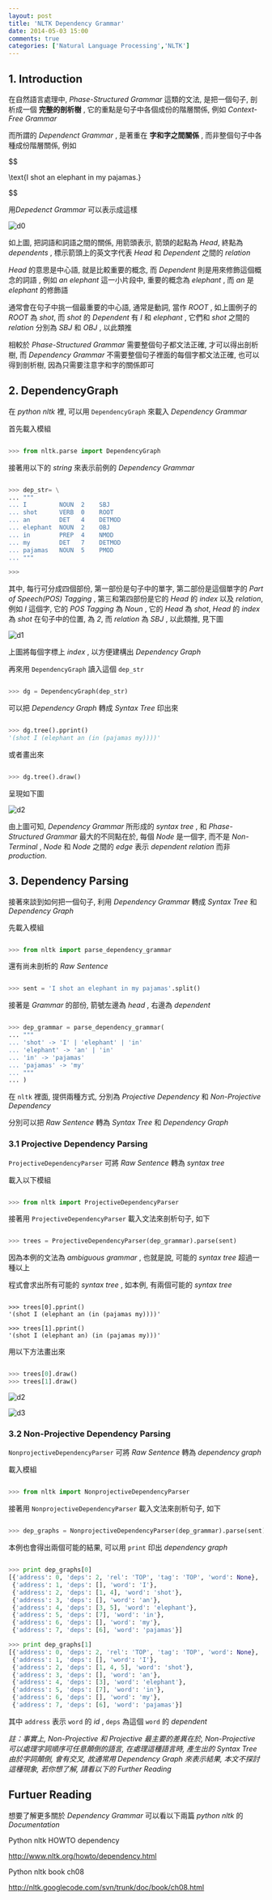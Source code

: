 ```yaml
---
layout: post
title: 'NLTK Dependency Grammar'
date: 2014-05-03 15:00
comments: true
categories: ['Natural Language Processing','NLTK']
---
```


## 1. Introduction


在自然語言處理中, *Phase-Structured Grammar* 這類的文法, 是把一個句子, 剖析成一個 **完整的剖析樹** , 它的重點是句子中各個成份的階層關係, 例如 *Context-Free Grammar*


而所謂的 *Dependenct Grammar* , 是著重在 **字和字之間關係** , 而非整個句子中各種成份階層關係, 例如 

$$

\text{I shot an elephant in my pajamas.}

$$

用*Depedenct Grammar* 可以表示成這樣

![d0](/images/pic/pic_00067.png)

如上圖, 把詞語和詞語之間的關係, 用箭頭表示, 箭頭的起點為 *Head*, 終點為 *dependents* , 標示箭頭上的英文字代表 *Head* 和 *Dependent* 之間的 *relation*

<!--more-->

*Head* 的意思是中心語, 就是比較重要的概念, 而 *Dependent* 則是用來修飾這個概念的詞語 , 例如 *an elephant* 這一小片段中, 重要的概念為 *elephant* , 而 *an* 是 *elephant* 的修飾語


通常會在句子中挑一個最重要的中心語, 通常是動詞, 當作 *ROOT* , 如上圖例子的 *ROOT* 為 *shot*, 而 *shot* 的 *Dependent* 有 *I* 和 *elephant* , 它們和 *shot* 之間的 *relation* 分別為 *SBJ* 和 *OBJ* , 以此類推


相較於 *Phase-Structured Grammar* 需要整個句子都文法正確, 才可以得出剖析樹, 而 *Dependency Grammar* 不需要整個句子裡面的每個字都文法正確, 也可以得到剖析樹, 因為只需要注意字和字的關係即可


## 2. DependencyGraph


在 *python nltk* 裡, 可以用 `DependencyGraph` 來載入 *Dependency Grammar*

首先載入模組



```python

>>> from nltk.parse import DependencyGraph

```


接著用以下的 *string* 來表示前例的 *Dependency Grammar*



```python

>>> dep_str= \
... """
... I         NOUN  2    SBJ
... shot      VERB  0    ROOT 
... an        DET   4    DETMOD
... elephant  NOUN  2    OBJ
... in        PREP  4    NMOD
... my        DET   7    DETMOD
... pajamas   NOUN  5    PMOD
... """

>>> 

```


其中, 每行可分成四個部份, 第一部份是句子中的單字, 第二部份是這個單字的 *Part of Speech(POS) Tagging* , 第三和第四部份是它的 *Head* 的 *index* 以及 *relation*, 例如 *I* 這個字, 它的 *POS Tagging* 為 *Noun* , 它的 *Head* 為 *shot*, *Head* 的 *index* 為 *shot* 在句子中的位置, 為 *2*, 而 *relation* 為 *SBJ* , 以此類推, 見下圖

![d1](/images/pic/pic_00068.png)

上圖將每個字標上 *index* , 以方便建構出 *Dependency Graph*


再來用 `DependencyGraph` 讀入這個 `dep_str`



```python

>>> dg = DependencyGraph(dep_str) 

```


可以把 *Dependency Graph* 轉成 *Syntax Tree* 印出來



```python

>>> dg.tree().pprint()
'(shot I (elephant an (in (pajamas my))))'

```


或者畫出來



```python

>>> dg.tree().draw()

```


呈現如下圖

![d2](/images/pic/pic_00070.png)

由上圖可知, *Dependency Grammar* 所形成的 *syntax tree* , 和 *Phase-Structured Grammar* 最大的不同點在於, 每個 *Node* 是一個字, 而不是 *Non-Terminal* , *Node* 和 *Node* 之間的 *edge* 表示 *dependent relation* 而非 *production*. 



## 3. Dependency Parsing


接著來談到如何把一個句子, 利用 *Dependency Grammar* 轉成 *Syntax Tree* 和 *Dependency Graph*


先載入模組



```python

>>> from nltk import parse_dependency_grammar

```


還有尚未剖析的 *Raw Sentence*



```python

>>> sent = 'I shot an elephant in my pajamas'.split()

```


接著是 *Grammar* 的部份, 箭號左邊為 *head* , 右邊為 *dependent*



```python

>>> dep_grammar = parse_dependency_grammar(
... """
... 'shot' -> 'I' | 'elephant' | 'in'
... 'elephant' -> 'an' | 'in'
... 'in' -> 'pajamas'
... 'pajamas' -> 'my'
... """
... )

```


在 `nltk` 裡面, 提供兩種方式, 分別為 *Projective Dependency* 和 *Non-Projective Dependency*


分別可以把 *Raw Sentence* 轉為 *Syntax Tree* 和 *Dependency Graph*


### 3.1 Projective Dependency Parsing


`ProjectiveDependencyParser` 可將 *Raw Sentence* 轉為 *syntax tree*


載入以下模組



```python

>>> from nltk import ProjectiveDependencyParser

```


接著用 `ProjectiveDependencyParser` 載入文法來剖析句子, 如下



```python

>>> trees = ProjectiveDependencyParser(dep_grammar).parse(sent)

```


因為本例的文法為 *ambiguous grammar* , 也就是說, 可能的 *syntax tree* 超過一種以上

程式會求出所有可能的 *syntax tree* , 如本例, 有兩個可能的 *syntax tree* 



```

>>> trees[0].pprint()
'(shot I (elephant an (in (pajamas my))))'

>>> trees[1].pprint()
'(shot I (elephant an) (in (pajamas my)))'

```


用以下方法畫出來



```python

>>> trees[0].draw()
>>> trees[1].draw()

```

![d2](/images/pic/pic_00070.png)

![d3](/images/pic/pic_00071.png)


### 3.2 Non-Projective Dependency Parsing


`NonprojectiveDependencyParser` 可將 *Raw Sentence* 轉為 *dependency graph*

載入模組



```python

>>> from nltk import NonprojectiveDependencyParser

```


接著用 `NonprojectiveDependencyParser` 載入文法來剖析句子, 如下




```python

>>> dep_graphs = NonprojectiveDependencyParser(dep_grammar).parse(sent)

```


本例也會得出兩個可能的結果, 可以用 `print` 印出 *dependency graph*



```python

>>> print dep_graphs[0]
[{'address': 0, 'deps': 2, 'rel': 'TOP', 'tag': 'TOP', 'word': None},
 {'address': 1, 'deps': [], 'word': 'I'},
 {'address': 2, 'deps': [1, 4], 'word': 'shot'},
 {'address': 3, 'deps': [], 'word': 'an'},
 {'address': 4, 'deps': [3, 5], 'word': 'elephant'},
 {'address': 5, 'deps': [7], 'word': 'in'},
 {'address': 6, 'deps': [], 'word': 'my'},
 {'address': 7, 'deps': [6], 'word': 'pajamas'}]

>>> print dep_graphs[1]
[{'address': 0, 'deps': 2, 'rel': 'TOP', 'tag': 'TOP', 'word': None},
 {'address': 1, 'deps': [], 'word': 'I'},
 {'address': 2, 'deps': [1, 4, 5], 'word': 'shot'},
 {'address': 3, 'deps': [], 'word': 'an'},
 {'address': 4, 'deps': [3], 'word': 'elephant'},
 {'address': 5, 'deps': [7], 'word': 'in'},
 {'address': 6, 'deps': [], 'word': 'my'},
 {'address': 7, 'deps': [6], 'word': 'pajamas'}]

```


其中 `address` 表示 `word` 的 *id* , `deps` 為這個 `word` 的 *dependent*


*註：事實上,  Non-Projective 和 Projective 最主要的差異在於, Non-Projective 可以處理字詞順序可任意顛倒的語言, 在處理這種語言時, 產生出的 Syntax Tree 由於字詞顛倒, 會有交叉, 故通常用 Dependency Graph 來表示結果, 本文不探討這種現象, 若你想了解, 請看以下的 Further Reading* 


## Furtuer Reading


想要了解更多關於 *Dependency Grammar* 可以看以下兩篇 *python nltk* 的 *Documentation*


Python nltk HOWTO dependency

http://www.nltk.org/howto/dependency.html


Python nltk book ch08

http://nltk.googlecode.com/svn/trunk/doc/book/ch08.html
